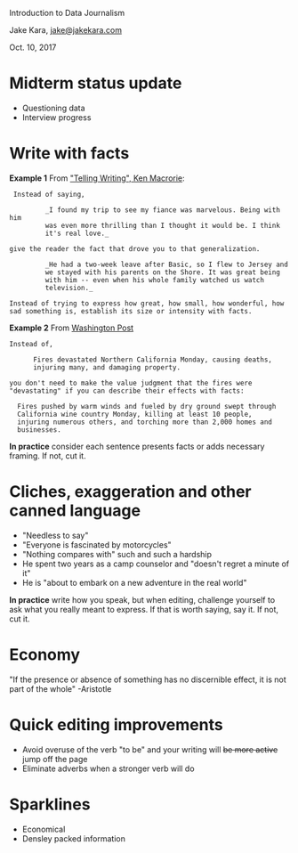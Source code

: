 Introduction to Data Journalism

Jake Kara, jake@jakekara.com

Oct. 10, 2017

# Midterm status update

* Questioning data
* Interview progress

# Write with facts

__Example 1__ From ["Telling Writing", Ken Macrorie](https://www.amazon.com/Telling-Writing-Ken-Macrorie/dp/0867091533?SubscriptionId=AKIAILSHYYTFIVPWUY6Q&tag=ad-backfill-amzn-one-good-20&linkCode=xm2&camp=2025&creative=165953&creativeASIN=0867091533):

     Instead of saying,

     	     _I found my trip to see my fiance was marvelous. Being with him
     	     was even more thrilling than I thought it would be. I think
     	     it's real love._

    give the reader the fact that drove you to that generalization.

    	     _He had a two-week leave after Basic, so I flew to Jersey and
    	     we stayed with his parents on the Shore. It was great being
    	     with him -- even when his whole family watched us watch
    	     television._

    Instead of trying to express how great, how small, how wonderful, how
    sad something is, establish its size or intensity with facts.

__Example 2__ From [Washington Post](https://www.washingtonpost.com/news/post-nation/wp/2017/10/09/fast-moving-wildfires-ravage-northern-californias-wine-country/?hpid=hp_hp-top-table-main_no-name%3Ahomepage%2Fstory&utm_term=.1ef3dd08229a)

    Instead of,

    	  Fires devastated Northern California Monday, causing deaths,
    	  injuring many, and damaging property.

    you don't need to make the value judgment that the fires were
    "devastating" if you can describe their effects with facts:

	  Fires pushed by warm winds and fueled by dry ground swept through
	  California wine country Monday, killing at least 10 people,
	  injuring numerous others, and torching more than 2,000 homes and
	  businesses.

__In practice__ consider each sentence presents facts or adds necessary
framing. If not, cut it.

# Cliches, exaggeration and other canned language

* "Needless to say"
* "Everyone is fascinated by motorcycles"
* "Nothing compares with" such and such a hardship
* He spent two years as a camp counselor and "doesn't regret a minute of it"
* He is "about to embark on a new adventure in the real world"

__In practice__ write how you speak, but when editing, challenge yourself
to ask what you really meant to express. If that is worth saying, say
it. If not, cut it.

# Economy

"If the presence or absence of something has no discernible effect, it is
not part of the whole" -Aristotle

# Quick editing improvements

* Avoid overuse of the verb "to be" and your writing will ~~be more active~~ jump off the page
* Eliminate adverbs when a stronger verb will do

# Sparklines 

* Economical
* Densley packed information
